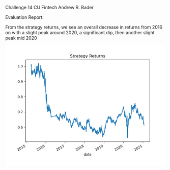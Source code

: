 Challenge 14 CU Fintech
Andrew R. Bader


Evaluation Report:

From the strategy returns, we see an overall decrease in returns from 2016 on with a slight peak around 2020, a significant dip, then another slight peak mid 2020

![Strategy Returns](strategy-returns.png)
